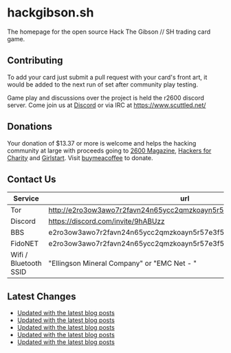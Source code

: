 # hackgibson.sh
The homepage for the open source Hack The Gibson // SH trading card game.


## Contributing

To add your card just submit a pull request with your card's front art, it would be added to the next run of set after community play testing.

Game play and discussions over the project is held the r2600 discord server. Come join us at [Discord](https://discord.com/invite/9hABUzz) or via IRC at https://www.scuttled.net/


## Donations

Your donation of $13.37 or more is welcome and helps the hacking community at large with proceeds going to [2600 Magazine](https://2600.com/), [Hackers for Charity](https://hackersforcharity.org) and [Girlstart](https://girlstart.org).  Visit [buymeacoffee](https://www.buymeacoffee.com/hackgibson.sh) to donate.


## Contact Us

Service | url
-|-
Tor | http://e2ro3ow3awo7r2favn24n65ycc2qmzkoayn5r57e3f56nvjwdcgg32ad.onion
Discord | https://discord.com/invite/9hABUzz
BBS | e2ro3ow3awo7r2favn24n65ycc2qmzkoayn5r57e3f56nvjwdcgg32ad.onion:23
FidoNET | e2ro3ow3awo7r2favn24n65ycc2qmzkoayn5r57e3f56nvjwdcgg32ad.onion:24554
Wifi / Bluetooth SSID | "Ellingson Mineral Company" or "EMC Net - <fidonet address>"

## Latest Changes
<!-- BLOG-POST-LIST:START -->
- [Updated with the latest blog posts](https://github.com/DFW2600/hackgibson.sh/commit/97f577c5e29c3abbdb338eb749aec64218b6c589)
- [Updated with the latest blog posts](https://github.com/DFW2600/hackgibson.sh/commit/eccef9c3224e1be4407357d2f3ba020b6b3f8814)
- [Updated with the latest blog posts](https://github.com/DFW2600/hackgibson.sh/commit/d12ac72d92b8d86653757386f2efd8fea5347e4c)
- [Updated with the latest blog posts](https://github.com/DFW2600/hackgibson.sh/commit/26e9437d7043c6b522c2fdbc3a99b27455ec0341)
- [Updated with the latest blog posts](https://github.com/DFW2600/hackgibson.sh/commit/d2fd7b5b3f22490d5b061b75c5de857f8ec1b5e2)
<!-- BLOG-POST-LIST:END -->
